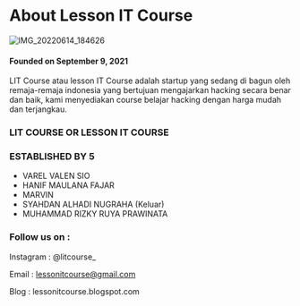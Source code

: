 # About Lesson IT Course

![IMG_20220614_184626](https://user-images.githubusercontent.com/106443806/176495450-874cdb18-ff0d-4046-bb46-f908bd32edf2.jpg)


#### Founded on September 9, 2021

LIT Course atau lesson IT Course adalah startup yang sedang di bagun oleh remaja-remaja indonesia yang bertujuan mengajarkan hacking secara benar dan baik, kami menyediakan course belajar hacking dengan harga mudah dan terjangkau.

### LIT COURSE OR LESSON IT COURSE
### ESTABLISHED BY 5 

- VAREL VALEN SIO
- HANIF MAULANA FAJAR
- MARVIN
- SYAHDAN ALHADI NUGRAHA (Keluar)
- MUHAMMAD RIZKY RUYA PRAWINATA

### Follow us on :

Instagram : @litcourse_

Email     : lessonitcourse@gmail.com

Blog      : lessonitcourse.blogspot.com
